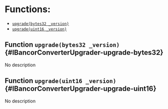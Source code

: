 

# Functions:
- [`upgrade(bytes32 _version)`](#IBancorConverterUpgrader-upgrade-bytes32)
- [`upgrade(uint16 _version)`](#IBancorConverterUpgrader-upgrade-uint16)


## Function `upgrade(bytes32 _version)` {#IBancorConverterUpgrader-upgrade-bytes32}
No description
## Function `upgrade(uint16 _version)` {#IBancorConverterUpgrader-upgrade-uint16}
No description

